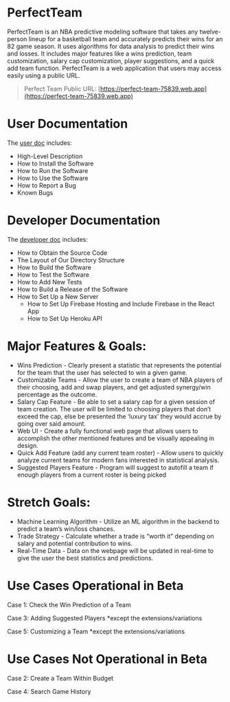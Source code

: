 # PerfectTeam
PerfectTeam is an NBA predictive modeling software that takes any twelve-person lineup for a basketball team and accurately predicts their wins for an 82 game season. It uses algorithms for data analysis to predict their wins and losses. It includes major features like a wins prediction, team customization, salary cap customization, player suggestions, and a quick add team function. PerfectTeam is a web application that users may access easily using a public URL.
> Perfect Team Public URL: [https://perfect-team-75839.web.app](https://perfect-team-75839.web.app)  

# User Documentation
The [user doc](https://github.com/cfreer/PerfectTeam/blob/main/documentation/UserDoc.md) includes:
- High-Level Description
- How to Install the Software
- How to Run the Software
- How to Use the Software
- How to Report a Bug
- Known Bugs

# Developer Documentation
The [developer doc](https://github.com/cfreer/PerfectTeam/blob/main/documentation/DeveloperDoc.md) includes:
- How to Obtain the Source Code
- The Layout of Our Directory Structure
- How to Build the Software
- How to Test the Software
- How to Add New Tests
- How to Build a Release of the Software
- How to Set Up a New Server
  - How to Set Up Firebase Hosting and Include Firebase in the React App
  - How to Set Up Heroku API

# Major Features & Goals:
- Wins Prediction - Clearly present a statistic that represents the potential for the team that the user has selected to win a given game.
- Customizable Teams - Allow the user to create a team of NBA players of their choosing, add and swap players, and get adjusted synergy/win percentage as the outcome.
- Salary Cap Feature - Be able to set a salary cap for a given session of team creation. The user will be limited to choosing players that don’t exceed the cap, else be presented the ‘luxury tax’ they would accrue by going over said amount.
- Web UI - Create a fully functional web page that allows users to accomplish the other mentioned features and be visually appealing in design.
- Quick Add Feature (add any current team roster) - Allow users to quickly analyze current teams for modern fans interested in statistical analysis.
- Suggested Players Feature - Program will suggest to autofill a team if enough players from a current roster is being picked

# Stretch Goals:
- Machine Learning Algorithm - Utilize an ML algorithm in the backend to predict a team’s win/loss chances.
- Trade Strategy - Calculate whether a trade is “worth it” depending on salary and potential contribution to wins.
- Real-Time Data - Data on the webpage will be updated in real-time to give the user the best statistics and predictions.

# Use Cases Operational in Beta
Case 1: Check the Win Prediction of a Team

Case 3: Adding Suggested Players *except the extensions/variations

Case 5: Customizing a Team *except the extensions/variations

# Use Cases Not Operational in Beta
Case 2: Create a Team Within Budget

Case 4: Search Game History
